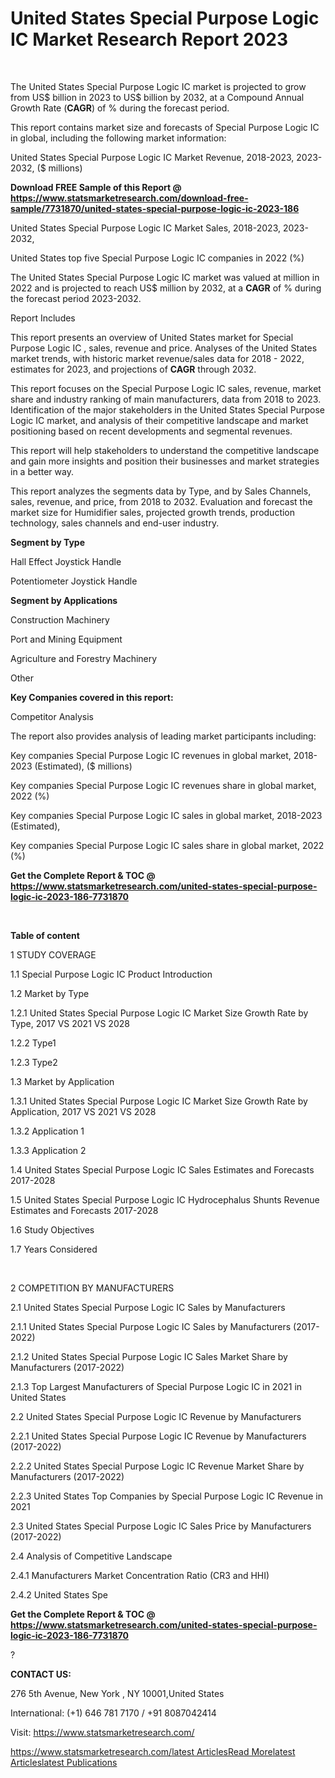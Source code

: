 <h1>United States Special Purpose Logic IC Market Research Report 2023</h1><br/><p>The United States Special Purpose Logic IC market is projected to grow from US$ billion in 2023 to US$ billion by 2032, at a Compound Annual Growth Rate (<strong>CAGR</strong>) of % during the forecast period.</p>
 
 
 
 <p>This report contains market size and forecasts of Special Purpose Logic IC in global, including the following market information:</p>
 
 
 
 <p>United States Special Purpose Logic IC Market Revenue, 2018-2023, 2023-2032, ($ millions)</p>
 
 
 
 <p><strong>Download FREE Sample of this Report @ <a href="https://www.statsmarketresearch.com/download-free-sample/7731870/united-states-special-purpose-logic-ic-2023-186">https://www.statsmarketresearch.com/download-free-sample/7731870/united-states-special-purpose-logic-ic-2023-186</a></strong></p>
 
 
 
 <p>United States Special Purpose Logic IC Market Sales, 2018-2023, 2023-2032,</p>
 
 
 
 <p>United States top five Special Purpose Logic IC companies in 2022 (%)</p>
 
 
 
 <p>The United States Special Purpose Logic IC market was valued at million in 2022 and is projected to reach US$ million by 2032, at a <strong>CAGR</strong> of % during the forecast period 2023-2032.</p>
 
 
 
 <p>Report Includes</p>
 
 
 
 <p>This report presents an overview of United States market for Special Purpose Logic IC , sales, revenue and price. Analyses of the United States market trends, with historic market revenue/sales data for 2018 - 2022, estimates for 2023, and projections of <strong>CAGR</strong> through 2032.</p>
 
 
 
 <p>This report focuses on the Special Purpose Logic IC sales, revenue, market share and industry ranking of main manufacturers, data from 2018 to 2023. Identification of the major stakeholders in the United States Special Purpose Logic IC market, and analysis of their competitive landscape and market positioning based on recent developments and segmental revenues.</p>
 
 
 
 <p>This report will help stakeholders to understand the competitive landscape and gain more insights and position their businesses and market strategies in a better way.</p>
 
 
 
 <p>This report analyzes the segments data by Type, and by Sales Channels, sales, revenue, and price, from 2018 to 2032. Evaluation and forecast the market size for Humidifier sales, projected growth trends, production technology, sales channels and end-user industry.</p>
 
 
 
 <p><strong>Segment by Type</strong></p>
 
 
 
 <p>Hall Effect Joystick Handle</p>
 
 
 
 <p>Potentiometer Joystick Handle</p>
 
 
 
 <p><strong>Segment <strong><strong>by Applications</strong></strong></strong></p>
 
 
 
 <p>Construction Machinery</p>
 
 
 
 <p>Port and Mining Equipment</p>
 
 
 
 <p>Agriculture and Forestry Machinery</p>
 
 
 
 <p>Other</p>
 
 
 
 <p><strong>Key Companies covered in this report:</strong></p>
 
 
 
 <p>Competitor Analysis</p>
 
 
 
 <p>The report also provides analysis of leading market participants including:</p>
 
 
 
 <p>Key companies Special Purpose Logic IC revenues in global market, 2018-2023 (Estimated), ($ millions)</p>
 
 
 
 <p>Key companies Special Purpose Logic IC revenues share in global market, 2022 (%)</p>
 
 
 
 <p>Key companies Special Purpose Logic IC sales in global market, 2018-2023 (Estimated),</p>
 
 
 
 <p>Key companies Special Purpose Logic IC sales share in global market, 2022 (%)</p>
 
 
 
 <div><b>Get the Complete Report & TOC @ <a href="https://www.statsmarketresearch.com/united-states-special-purpose-logic-ic-2023-186-7731870">https://www.statsmarketresearch.com/united-states-special-purpose-logic-ic-2023-186-7731870</a></b></div>
 
 
 
 <p><br />
 
 <b>Table of content</b></p>
 
 
 
 <p>1 STUDY COVERAGE<br />
 
 1.1 Special Purpose Logic IC Product Introduction<br />
 
 1.2 Market by Type<br />
 
 1.2.1 United States Special Purpose Logic IC Market Size Growth Rate by Type, 2017 VS 2021 VS 2028<br />
 
 1.2.2 Type1<br />
 
 1.2.3 Type2<br />
 
 1.3 Market by Application<br />
 
 1.3.1 United States Special Purpose Logic IC Market Size Growth Rate by Application, 2017 VS 2021 VS 2028<br />
 
 1.3.2 Application 1<br />
 
 1.3.3 Application 2<br />
 
 1.4 United States Special Purpose Logic IC Sales Estimates and Forecasts 2017-2028<br />
 
 1.5 United States Special Purpose Logic IC Hydrocephalus Shunts Revenue Estimates and Forecasts 2017-2028<br />
 
 1.6 Study Objectives<br />
 
 1.7 Years Considered<br />
 
 <br />
 
 2 COMPETITION BY MANUFACTURERS<br />
 
 2.1 United States Special Purpose Logic IC Sales by Manufacturers<br />
 
 2.1.1 United States Special Purpose Logic IC Sales by Manufacturers (2017-2022)<br />
 
 2.1.2 United States Special Purpose Logic IC Sales Market Share by Manufacturers (2017-2022)<br />
 
 2.1.3 Top Largest Manufacturers of Special Purpose Logic IC in 2021 in United States<br />
 
 2.2 United States Special Purpose Logic IC Revenue by Manufacturers<br />
 
 2.2.1 United States Special Purpose Logic IC Revenue by Manufacturers (2017-2022)<br />
 
 2.2.2 United States Special Purpose Logic IC Revenue Market Share by Manufacturers (2017-2022)<br />
 
 2.2.3 United States Top Companies by Special Purpose Logic IC Revenue in 2021<br />
 
 2.3 United States Special Purpose Logic IC Sales Price by Manufacturers (2017-2022)<br />
 
 2.4 Analysis of Competitive Landscape<br />
 
 2.4.1 Manufacturers Market Concentration Ratio (CR3 and HHI)<br />
 
 2.4.2 United States Spe</p>
 
 
 
 <div><b>Get the Complete Report & TOC @ <a href="https://www.statsmarketresearch.com/united-states-special-purpose-logic-ic-2023-186-7731870">https://www.statsmarketresearch.com/united-states-special-purpose-logic-ic-2023-186-7731870</a></b></div>
 
 
 
 <p>? </p>
 
 
 
 <p><b>CONTACT US:</b><br />
 
 276 5th Avenue, New York , NY 10001,United States<br />
 
 International: (+1) 646 781 7170 / +91 8087042414<br />
 
 Visit: <a href="https://www.statsmarketresearch.com/">https://www.statsmarketresearch.com/</a><br />
 
 <a href="https://gyeongbokgung.com">https://www.statsmarketresearch.com/</a><a href="https://hallyeomaritime.com">latest Articles</a><a href="https://jingwansa.com">Read More</a><a href="https://nguoiviet.jp/">latest Articles</a><a href="https://www.intelmarketresearch.com/">latest Publications</a></p>